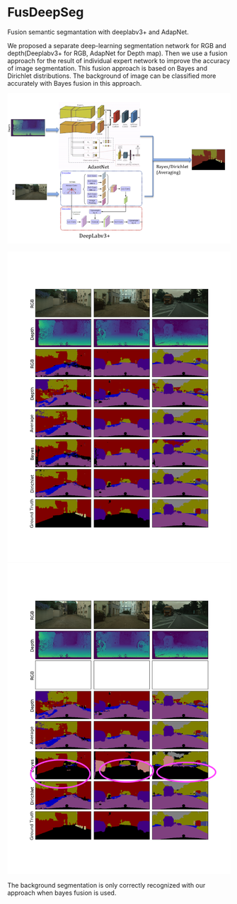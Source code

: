 # FusDeepSeg
Fusion semantic segmantation with deeplabv3+ and AdapNet.

We proposed a separate deep-learning segmentation network for RGB and depth(Deeplabv3+ for RGB, AdapNet for Depth map). Then we use a fusion approach for the result of individual expert network to improve the accuracy of image segmentation. This fusion approach is based on Bayes and Dirichlet distributions. The background of image can be classified more accurately with Bayes fusion in this approach.

![alt text](https://github.com/wangyidong3/FusDeepSeg/blob/master/xview/our_solution.png)



![alt text](https://github.com/wangyidong3/FusDeepSeg/blob/master/xview/official_result.png)
![alt text](https://github.com/wangyidong3/FusDeepSeg/blob/master/xview/myplot2.png)


The background segmentation is only correctly recognized with our approach when bayes
fusion is used.
